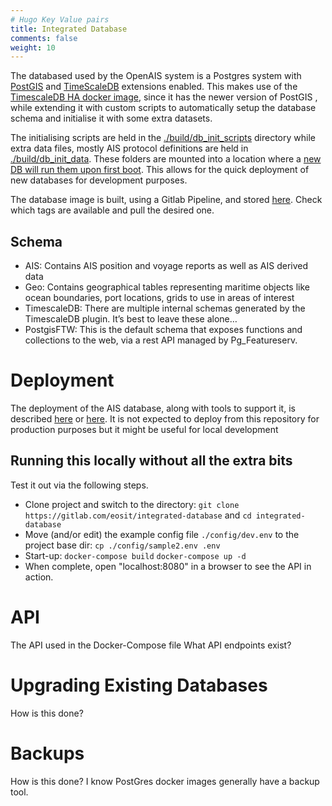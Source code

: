 ```yaml
---
# Hugo Key Value pairs 
title: Integrated Database
comments: false
weight: 10
---
```


The databased used by the OpenAIS system is a Postgres system with [PostGIS](https://postgis.net/) and [TimeScaleDB](https://www.timescale.com/) extensions enabled. This makes use of the [TimescaleDB HA docker image](https://hub.docker.com/r/timescale/timescaledb-ha/tags), since it has the newer version of PostGIS , while extending it with custom scripts to automatically setup the database schema and initialise it with some extra datasets.

The initialising scripts are held in the [./build/db_init_scripts](https://gitlab.com/openais/processing/integrated-database/-/tree/master/build/db_init_scripts) directory while extra data files, mostly AIS protocol definitions are held in [./build/db_init_data](https://gitlab.com/openais/processing/integrated-database/-/tree/master/build/db_init_data). These folders are mounted into a location where a [new DB will run them upon first boot](https://github.com/docker-library/docs/blob/master/postgres/README.md#initialization-scripts). This allows for the quick deployment of new databases for development purposes. 

The database image is built, using a Gitlab Pipeline, and stored [here](https://gitlab.com/openais/processing/integrated-database/container_registry/6055643). Check which tags are available and pull the desired one. 

## Schema
  - AIS: Contains AIS position and voyage reports as well as AIS derived data
  - Geo: Contains geographical tables representing maritime objects like ocean boundaries, port locations, grids to use in areas of interest
  - TimescaleDB: There are multiple internal schemas generated by the TimescaleDB plugin. It’s best to leave these alone…
  - PostgisFTW: This is the default schema that exposes functions and collections to the web, via a rest API managed by Pg_Featureserv.

# Deployment
The deployment of the AIS database, along with tools to support it, is described [here](https://gitlab.com/openais/deployment/data-services) or [here](https://open-ais.org/quick-start/3/). It is not expected to deploy from this repository for production purposes but it might be useful for local development

## Running this locally without all the extra bits
Test it out via the following steps.

* Clone project and switch to the directory:
        `git clone https://gitlab.com/eosit/integrated-database` and `cd integrated-database`
* Move (and/or edit) the example config file `./config/dev.env` to the project base dir:
        `cp ./config/sample2.env .env`
* Start-up:
        `docker-compose build`
        `docker-compose up -d`
* When complete, open "localhost:8080" in a browser to see the API in action. 

# API
The API used in the Docker-Compose file
What API endpoints exist?

# Upgrading Existing Databases
How is this done? 

# Backups
How is this done? 
I know PostGres docker images generally have a backup tool. 


